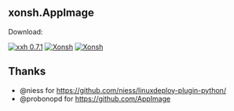 ## xonsh.AppImage

Download: 

[![xxh 0.7.1](https://img.shields.io/badge/xxh.AppImage_release-x86_64-blue.svg)](https://github.com/xxh/linuxdeploy-plugin-python/releases/download/continuous/xxh-release-x86_64.AppImage)
[![Xonsh](https://img.shields.io/badge/xonsh.AppImage_release-x86_64-blue.svg)](https://github.com/xxh/linuxdeploy-plugin-python/releases/download/continuous/xonsh-release-x86_64.AppImage)
[![Xonsh](https://img.shields.io/badge/xonsh.AppImage_master-x86_64-blue.svg)](https://github.com/xxh/linuxdeploy-plugin-python/releases/download/continuous/xonsh-master-x86_64.AppImage)

## Thanks
* @niess for https://github.com/niess/linuxdeploy-plugin-python/
* @probonopd for https://github.com/AppImage
